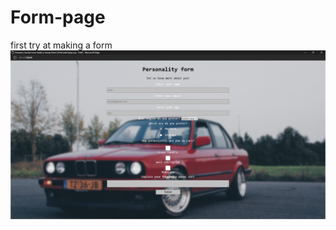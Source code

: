 # Form-page
first try at making a form
![](https://github.com/Fe4rToMe/Form-page/blob/main/Screenshot_13.png)
